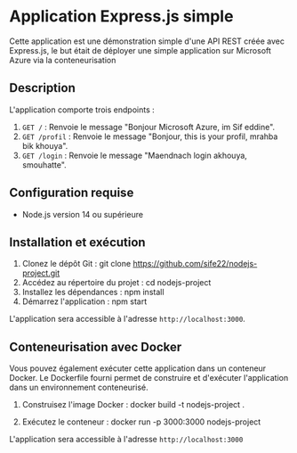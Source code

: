 # Application Express.js simple
Cette application est une démonstration simple d'une API REST créée avec Express.js, le but était de déployer une simple application sur Microsoft Azure via la conteneurisation

## Description
L'application comporte trois endpoints :

1. `GET /` : Renvoie le message "Bonjour Microsoft Azure, im Sif eddine".
2. `GET /profil` : Renvoie le message "Bonjour, this is your profil, mrahba bik khouya".
3. `GET /login` : Renvoie le message "Maendnach login akhouya, smouhatte".

## Configuration requise
- Node.js version 14 ou supérieure

## Installation et exécution
1. Clonez le dépôt Git :
   git clone https://github.com/sife22/nodejs-project.git
2. Accédez au répertoire du projet :
   cd nodejs-project
3. Installez les dépendances :
   npm install
4. Démarrez l'application :
   npm start

L'application sera accessible à l'adresse `http://localhost:3000`.

## Conteneurisation avec Docker
Vous pouvez également exécuter cette application dans un conteneur Docker. Le Dockerfile fourni permet de construire et d'exécuter l'application dans un environnement conteneurisé.

1. Construisez l'image Docker :
   docker build -t nodejs-project .

2. Exécutez le conteneur :
   docker run -p 3000:3000 nodejs-project

L'application sera accessible à l'adresse `http://localhost:3000`